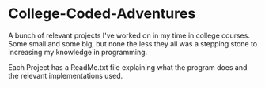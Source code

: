 # College-Coded-Adventures
A bunch of relevant projects I've worked on in my time in college courses. Some small and some big, but none the less they all was a stepping stone to increasing my knowledge in programming. 

Each Project has a ReadMe.txt file explaining what the program does and the relevant implementations used.
